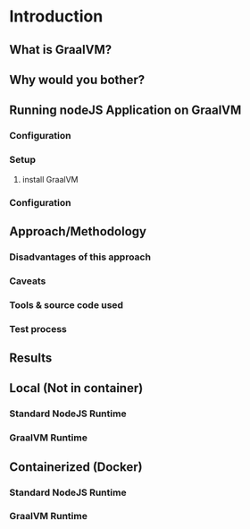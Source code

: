 # Introduction

## What is GraalVM?

## Why would you bother?

## Running nodeJS Application on GraalVM

### Configuration

### Setup

1. install GraalVM

### Configuration

## Approach/Methodology

### Disadvantages of this approach

### Caveats

### Tools & source code used

### Test process

## Results

## Local (Not in container)

### Standard NodeJS Runtime

### GraalVM Runtime

## Containerized (Docker)

### Standard NodeJS Runtime

### GraalVM Runtime
